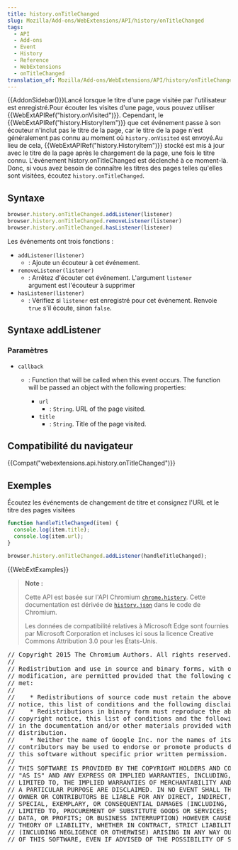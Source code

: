```yaml
---
title: history.onTitleChanged
slug: Mozilla/Add-ons/WebExtensions/API/history/onTitleChanged
tags:
  - API
  - Add-ons
  - Event
  - History
  - Reference
  - WebExtensions
  - onTitleChanged
translation_of: Mozilla/Add-ons/WebExtensions/API/history/onTitleChanged
---
```

{{AddonSidebar()}}Lancé lorsque le titre d'une page visitée par l'utilisateur est enregistré.Pour écouter les visites d'une page, vous pouvez utiliser {{WebExtAPIRef("history.onVisited")}}. Cependant, le {{WebExtAPIRef("history.HistoryItem")}} que cet événement passe à son écouteur n'inclut pas le titre de la page, car le titre de la page n'est généralement pas connu au moment où `history.onVisited` est envoyé.Au lieu de cela, {{WebExtAPIRef("history.HistoryItem")}} stocké est mis à jour avec le titre de la page après le chargement de la page, une fois le titre connu. L'événement history.onTitleChanged est déclenché à ce moment-là. Donc, si vous avez besoin de connaître les titres des pages telles qu'elles sont visitées, écoutez `history.onTitleChanged`.

## Syntaxe

```js
browser.history.onTitleChanged.addListener(listener)
browser.history.onTitleChanged.removeListener(listener)
browser.history.onTitleChanged.hasListener(listener)
```

Les événements ont trois fonctions :

- `addListener(listener)`
  - : Ajoute un écouteur à cet événement.
- `removeListener(listener)`
  - : Arrêtez d'écouter cet événement. L'argument `listener` argument est l'écouteur à supprimer
- `hasListener(listener)`
  - : Vérifiez si `listener` est enregistré pour cet événement. Renvoie `true` s'il écoute, sinon `false`.

## Syntaxe addListener

### Paramètres

- `callback`

  - : Function that will be called when this event occurs. The function will be passed an object with the following properties:

    - `url`
      - : `String`. URL of the page visited.
    - `title`
      - : `String`. Title of the page visited.

## Compatibilité du navigateur

{{Compat("webextensions.api.history.onTitleChanged")}}

## Exemples

Écoutez les événements de changement de titre et consignez l'URL et le titre des pages visitées

```js
function handleTitleChanged(item) {
  console.log(item.title);
  console.log(item.url);
}

browser.history.onTitleChanged.addListener(handleTitleChanged);
```

{{WebExtExamples}}

> **Note :**
>
> Cette API est basée sur l'API Chromium [`chrome.history`](https://developer.chrome.com/extensions/history). Cette documentation est dérivée de [`history.json`](https://chromium.googlesource.com/chromium/src/+/master/chrome/common/extensions/api/history.json) dans le code de Chromium.
>
> Les données de compatibilité relatives à Microsoft Edge sont fournies par Microsoft Corporation et incluses ici sous la licence Creative Commons Attribution 3.0 pour les États-Unis.

<div class="hidden"><pre>// Copyright 2015 The Chromium Authors. All rights reserved.
//
// Redistribution and use in source and binary forms, with or without
// modification, are permitted provided that the following conditions are
// met:
//
//    * Redistributions of source code must retain the above copyright
// notice, this list of conditions and the following disclaimer.
//    * Redistributions in binary form must reproduce the above
// copyright notice, this list of conditions and the following disclaimer
// in the documentation and/or other materials provided with the
// distribution.
//    * Neither the name of Google Inc. nor the names of its
// contributors may be used to endorse or promote products derived from
// this software without specific prior written permission.
//
// THIS SOFTWARE IS PROVIDED BY THE COPYRIGHT HOLDERS AND CONTRIBUTORS
// "AS IS" AND ANY EXPRESS OR IMPLIED WARRANTIES, INCLUDING, BUT NOT
// LIMITED TO, THE IMPLIED WARRANTIES OF MERCHANTABILITY AND FITNESS FOR
// A PARTICULAR PURPOSE ARE DISCLAIMED. IN NO EVENT SHALL THE COPYRIGHT
// OWNER OR CONTRIBUTORS BE LIABLE FOR ANY DIRECT, INDIRECT, INCIDENTAL,
// SPECIAL, EXEMPLARY, OR CONSEQUENTIAL DAMAGES (INCLUDING, BUT NOT
// LIMITED TO, PROCUREMENT OF SUBSTITUTE GOODS OR SERVICES; LOSS OF USE,
// DATA, OR PROFITS; OR BUSINESS INTERRUPTION) HOWEVER CAUSED AND ON ANY
// THEORY OF LIABILITY, WHETHER IN CONTRACT, STRICT LIABILITY, OR TORT
// (INCLUDING NEGLIGENCE OR OTHERWISE) ARISING IN ANY WAY OUT OF THE USE
// OF THIS SOFTWARE, EVEN IF ADVISED OF THE POSSIBILITY OF SUCH DAMAGE.
</pre></div>
